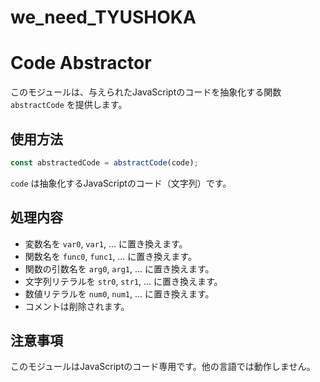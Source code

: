 # we_need_TYUSHOKA

# Code Abstractor

このモジュールは、与えられたJavaScriptのコードを抽象化する関数 `abstractCode` を提供します。

## 使用方法

```javascript
const abstractedCode = abstractCode(code);
```

`code` は抽象化するJavaScriptのコード（文字列）です。

## 処理内容

- 変数名を `var0`, `var1`, ... に置き換えます。
- 関数名を `func0`, `func1`, ... に置き換えます。
- 関数の引数名を `arg0`, `arg1`, ... に置き換えます。
- 文字列リテラルを `str0`, `str1`, ... に置き換えます。
- 数値リテラルを `num0`, `num1`, ... に置き換えます。
- コメントは削除されます。

## 注意事項

このモジュールはJavaScriptのコード専用です。他の言語では動作しません。
